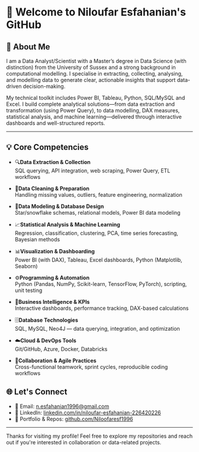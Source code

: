 # 👋 Welcome to Niloufar Esfahanian's GitHub

## 📌 About Me

I am a Data Analyst/Scientist with a Master’s degree in Data Science (with distinction) from the University of Sussex and a strong background in computational modelling. I specialise in extracting, collecting, analysing, and modelling data to generate clear, actionable insights that support data-driven decision-making.

My technical toolkit includes Power BI, Tableau, Python, SQL/MySQL and Excel. I build complete analytical solutions—from data extraction and transformation (using Power Query), to data modelling, DAX measures, statistical analysis, and machine learning—delivered through interactive dashboards and well-structured reports.

---

## 💡 Core Competencies

- 🔍**Data Extraction & Collection**  
  SQL querying, API integration, web scraping, Power Query, ETL workflows

- 🧹**Data Cleaning & Preparation**  
  Handling missing values, outliers, feature engineering, normalization

- 📐**Data Modeling & Database Design**  
  Star/snowflake schemas, relational models, Power BI data modeling

- 📈**Statistical Analysis & Machine Learning**  
  Regression, classification, clustering, PCA, time series forecasting, Bayesian methods

- 📊**Visualization & Dashboarding**  
  Power BI (with DAX), Tableau, Excel dashboards, Python (Matplotlib, Seaborn)

- ⚙️**Programming & Automation**  
  Python (Pandas, NumPy, Scikit-learn, TensorFlow, PyTorch), scripting, unit testing

- 📎**Business Intelligence & KPIs**  
  Interactive dashboards, performance tracking, DAX-based calculations

- 🗄️**Database Technologies**  
  SQL, MySQL, Neo4J — data querying, integration, and optimization

- ☁️**Cloud & DevOps Tools**  
  Git/GitHub, Azure, Docker, Databricks

- 🤝**Collaboration & Agile Practices**  
  Cross-functional teamwork, sprint cycles, reproducible coding workflows


## 🌐 Let's Connect

- 📧 Email: n.esfahanian1996@gmail.com  
- 🔗 LinkedIn: [linkedin.com/in/niloufar-esfahanian-226420226](https://www.linkedin.com/in/niloufar-esfahanian-226420226)  
- 💼 Portfolio & Repos: [github.com/Niloofaresf1996](https://github.com/Niloofaresf1996)

---

Thanks for visiting my profile! Feel free to explore my repositories and reach out if you're interested in collaboration or data-related projects.
